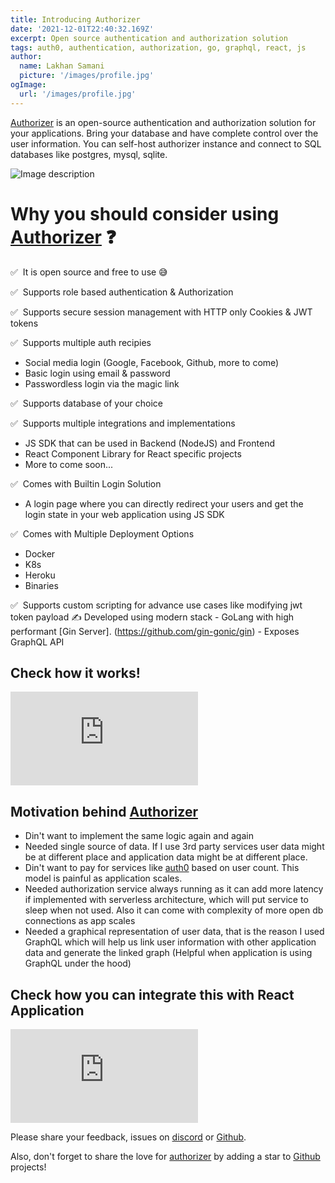 ```yaml
---
title: Introducing Authorizer
date: '2021-12-01T22:40:32.169Z'
excerpt: Open source authentication and authorization solution
tags: auth0, authentication, authorization, go, graphql, react, js
author:
  name: Lakhan Samani
  picture: '/images/profile.jpg'
ogImage:
  url: '/images/profile.jpg'
---
```


[Authorizer](https://authorizer.dev/) is an open-source authentication and authorization solution for your applications. Bring your database and have complete control over the user information. You can self-host authorizer instance and connect to SQL databases like postgres, mysql, sqlite.

![Image description](https://dev-to-uploads.s3.amazonaws.com/uploads/articles/ksjsy0lbcspfcowoz09n.png)

# Why you should consider using [Authorizer](https://authorizer.dev/) ❓

✅  It is open source and free to use 😅

✅  Supports role based authentication & Authorization

✅  Supports secure session management with HTTP only Cookies & JWT tokens

✅  Supports multiple auth recipies

- Social media login (Google, Facebook, Github, more to come)
- Basic login using email & password
- Passwordless login via the magic link

✅  Supports database of your choice

✅  Supports multiple integrations and implementations

- JS SDK that can be used in Backend (NodeJS) and Frontend
- React Component Library for React specific projects
- More to come soon...

✅  Comes with Builtin Login Solution

- A login page where you can directly redirect your users and get the login state in your web application using JS SDK

✅  Comes with Multiple Deployment Options

- Docker
- K8s
- Heroku
- Binaries

✅  Supports custom scripting for advance use cases like modifying jwt token payload
✍️ Developed using modern stack - GoLang with high performant [Gin Server].
(https://github.com/gin-gonic/gin) - Exposes GraphQL API

## Check how it works!

<div class="video-container">
<iframe frameborder="0" src="https://www.youtube.com/embed/uQka5O2RwpU" title="YouTube video player" allow="accelerometer; autoplay; clipboard-write; encrypted-media; gyroscope; picture-in-picture" allowfullscreen></iframe>
</div>

## Motivation behind [Authorizer](https://authorizer.dev)

- Din't want to implement the same logic again and again
- Needed single source of data. If I use 3rd party services user data might be at different place and application data might be at different place.
- Din't want to pay for services like [auth0](https://auth0.com/) based on user count. This model is painful as application scales.
- Needed authorization service always running as it can add more latency if implemented with serverless architecture, which will put service to sleep when not used. Also it can come with complexity of more open db connections as app scales
- Needed a graphical representation of user data, that is the reason I used GraphQL which will help us link user information with other application data and generate the linked graph (Helpful when application is using GraphQL under the hood)

## Check how you can integrate this with React Application

<div class="video-container">
<iframe frameborder="0" src="https://www.youtube.com/embed/2aOTuwkfYvM" title="YouTube video player" allow="accelerometer; autoplay; clipboard-write; encrypted-media; gyroscope; picture-in-picture" allowfullscreen></iframe>
</div>

Please share your feedback, issues on [discord](https://discord.gg/bSPgHKZR) or [Github](https://github.com/authorizerdev/authorizer).

Also, don't forget to share the love for [authorizer](https://github.com/authorizerdev/authorizer) by adding a star to [Github](https://github.com/authorizerdev/authorizer) projects!
